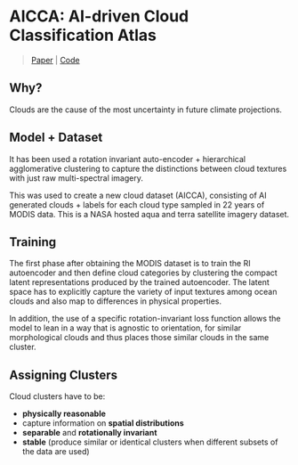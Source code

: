 # AICCA: AI-driven Cloud Classification Atlas

> [Paper](https://arxiv.org/abs/2209.15096v1) | [Code](https://github.com/RDCEP/cloud)

## Why?

Clouds are the cause of the most uncertainty in future climate projections. 

## Model + Dataset

It has been used a rotation invariant auto-encoder + hierarchical agglomerative clustering to capture the distinctions between cloud textures with just raw multi-spectral imagery. 

This was used to create a new cloud dataset (AICCA), consisting of AI generated clouds + labels for each cloud type sampled in 22 years of MODIS data. 
This is a NASA hosted aqua and terra satellite imagery dataset. 

## Training 

The first phase after obtaining the MODIS dataset is to train the RI autoencoder and then define cloud categories by clustering the compact latent representations produced by the trained autoencoder.
The latent space has to explicitly capture the variety of input textures among ocean clouds and also map to differences in physical properties. 

In addition, the use of a specific rotation-invariant loss function allows the model to lean in a way that is agnostic to orientation, for similar morphological clouds and thus places those similar clouds in the same cluster. 

## Assigning Clusters

Cloud clusters have to be:  
- **physically reasonable**
- capture information on **spatial distributions**
- **separable** and **rotationally invariant** 
- **stable** (produce similar or identical clusters when different subsets of the data are used)